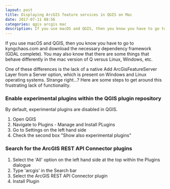 ```yaml
---
layout: post
title: Displaying ArcGIS feature services in QGIS on Mac
date: 2017-07-11 08:56
categories: qgis arcgis mac
description: If you use macOS and QGIS, then you know you have to go to kyngchaos.com and download the necessary dependency framework (GDAL complete). You may also know that there are some things that behave differently in the mac version of Q versus Linux, Windows, etc.
---
```


If you use macOS and QGIS, then you know you have to go to kyngchaos.com and download the necessary dependency framework (GDAL complete). You may also know that there are some things that behave differently in the mac version of Q versus Linux, Windows, etc.

One of these differences is the lack of a native Add ArcGisFeatureServer Layer from a Server option, which is present on Windows and Linux operating systems. Strange right...? Here are some steps to get around this frustrating lack of functionality.

### Enable experimental plugins within the QGIS plugin repository
By default, experimental plugins are disabled in QGIS.
1. Open QGIS
2. Navigate to Plugins - Manage and Install PLugins
3. Go to Settings on the left hand side
4. Check the second box "Show also experimental plugins"

### Search for the ArcGIS REST API Connector plugins
1. Select the 'All' option on the left hand side at the top within the Plugins dialogue
2. Type 'arcgis' in the Search bar
3. Select the ArcGIS REST API Connector plugin
4. Install Plugin
